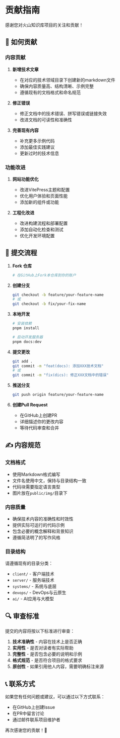 # 贡献指南

感谢您对火山知识库项目的关注和贡献！

## 🤝 如何贡献

### 内容贡献

1. **新增技术文章**
   - 在对应的技术领域目录下创建新的markdown文件
   - 确保内容质量高、结构清晰、示例完整
   - 遵循现有的文档格式和命名规范

2. **修正错误**
   - 修正文档中的技术错误、拼写错误或链接失效
   - 改进文档的可读性和准确性

3. **完善现有内容**
   - 补充更多示例代码
   - 添加最佳实践建议
   - 更新过时的技术信息

### 功能改进

1. **网站功能优化**
   - 改进VitePress主题和配置
   - 优化用户体验和页面性能
   - 添加新的组件或功能

2. **工程化改进**
   - 改进构建流程和部署配置
   - 添加自动化检查和测试
   - 优化开发环境配置

## 📝 提交流程

1. **Fork 仓库**
   ```bash
   # 在GitHub上Fork本仓库到你的账户
   ```

2. **创建分支**
   ```bash
   git checkout -b feature/your-feature-name
   # 或
   git checkout -b fix/your-fix-name
   ```

3. **本地开发**
   ```bash
   # 安装依赖
   pnpm install
   
   # 启动开发服务器
   pnpm docs:dev
   ```

4. **提交更改**
   ```bash
   git add .
   git commit -m "feat(docs): 添加XXX技术文档" 
   # 或
   git commit -m "fix(dics): 修正XXX文档中的错误"
   ```

5. **推送分支**
   ```bash
   git push origin feature/your-feature-name
   ```

6. **创建Pull Request**
   - 在GitHub上创建PR
   - 详细描述你的更改内容
   - 等待代码审查和合并

## ✍️ 内容规范

### 文档格式

- 使用Markdown格式编写
- 文件名使用中文，保持与目录结构一致
- 代码块需要指定语言类型
- 图片放在`public/img/`目录下

### 内容质量

- 确保技术内容的准确性和时效性
- 提供实际可运行的代码示例
- 包含必要的概念解释和背景知识
- 遵循简洁明了的写作风格

### 目录结构

请遵循现有的目录分类：
- `client/` - 客户端技术
- `server/` - 服务端技术  
- `systems/` - 系统与底层
- `devops/` - DevOps与云原生
- `ai/` - AI应用与大模型

## 🔍 审查标准

提交的内容将按以下标准进行审查：

1. **技术准确性** - 内容在技术上是否正确
2. **实用性** - 是否对读者有实际帮助
3. **完整性** - 是否包含必要的说明和示例
4. **格式规范** - 是否符合项目的格式要求
5. **原创性** - 如果引用他人内容，需要明确标注来源

## 📞 联系方式

如果您有任何问题或建议，可以通过以下方式联系：

- 在GitHub上创建Issue
- 在PR中留言讨论
- 通过邮件联系项目维护者

再次感谢您的贡献！🎉 